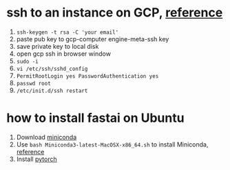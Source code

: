# ssh to an instance on GCP, [reference](https://blog.csdn.net/datadev_sh/article/details/79593360)
1. `ssh-keygen -t rsa -C 'your email'`
2. paste pub key to gcp-computer engine-meta-ssh key
3. save private key to local disk
4. open gcp ssh in browser window
5. `sudo -i`
6. `vi /etc/ssh/sshd_config`
7. `PermitRootLogin yes
PasswordAuthentication yes`
8. `passwd root`
9. `/etc/init.d/ssh restart`


# how to install fastai on Ubuntu
1. Download [miniconda](https://docs.conda.io/en/latest/miniconda.html)
2. Use `bash Miniconda3-latest-MacOSX-x86_64.sh` to install Miniconda, [reference](https://docs.conda.io/projects/continuumio-conda/en/latest/user-guide/install/macos.html)
3. Install [pytorch](https://pytorch.org/get-started/locally/)
